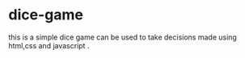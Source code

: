 # dice-game
this is a simple dice game can be used to take decisions made using html,css and javascript .
